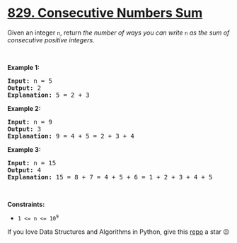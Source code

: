 # [829. Consecutive Numbers Sum][title]

<p>Given an integer <code>n</code>, return <em>the number of ways you can write </em><code>n</code><em> as the sum of consecutive positive integers.</em></p>
<p> </p>
<p><strong>Example 1:</strong></p>
<pre><strong>Input:</strong> n = 5
<strong>Output:</strong> 2
<strong>Explanation:</strong> 5 = 2 + 3
</pre>
<p><strong>Example 2:</strong></p>
<pre><strong>Input:</strong> n = 9
<strong>Output:</strong> 3
<strong>Explanation:</strong> 9 = 4 + 5 = 2 + 3 + 4
</pre>
<p><strong>Example 3:</strong></p>
<pre><strong>Input:</strong> n = 15
<strong>Output:</strong> 4
<strong>Explanation:</strong> 15 = 8 + 7 = 4 + 5 + 6 = 1 + 2 + 3 + 4 + 5
</pre>
<p> </p>
<p><strong>Constraints:</strong></p>
<ul>
<li><code>1 &lt;= n &lt;= 10<sup>9</sup></code></li>
</ul>


If you love Data Structures and Algorithms in Python, give this [repo][me] a star :wink:

[title]: https://leetcode.com/problems/consecutive-numbers-sum
[me]: https://github.com/bumblebee211196/awesome-python-leetcode